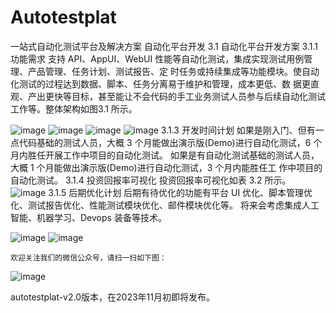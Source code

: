 # Autotestplat
一站式自动化测试平台及解决方案
自动化平台开发 
3.1 自动化平台开发方案
3.1.1 功能需求 
支持 API、AppUI、WebUI 性能等自动化测试，集成实现测试用例管理、产品管理、任务计划、测试报告、定 时任务或持续集成等功能模块。使自动化测试的过程达到数据、脚本、任务分离易于维护和管理，成本更低、数 据更直观、产出更快等目标，甚至能让不会代码的手工业务测试人员参与后续自动化测试工作等。整体架构如图3.1 所示。 

![image](https://github.com/testdevhome/Autotestplat/blob/master/static/1.jpg?raw=true)
![image](https://github.com/testdevhome/Autotestplat/blob/master/static/2.jpg?raw=true)
![image](https://github.com/testdevhome/Autotestplat/blob/master/static/3.jpg?raw=true)
![image](https://github.com/testdevhome/Autotestplat/blob/master/static/4.jpg?raw=true)
3.1.3 开发时间计划
如果是刚入门、但有一点代码基础的测试人员，大概 3 个月能做出演示版(Demo)进行自动化测试，6 个月内胜任开展工作中项目的自动化测试。
如果是有自动化测试基础的测试人员，大概 1 个月能做出演示版(Demo)进行自动化测试，3 个月内能胜任工 作中项目的自动化测试。
3.1.4 投资回报率可视化
投资回报率可视化如表 3.2 所示。 
![image](https://github.com/testdevhome/Autotestplat/blob/master/static/5.jpg?raw=true)
3.1.5 后期优化计划
后期有待优化的功能有平台 UI 优化、脚本管理优化、测试报告优化、性能测试模块优化、邮件模块优化等。
将来会考虑集成人工智能、机器学习、Devops 装备等技术。 


![image](https://github.com/testdevhome/Autotestplat/blob/master/static/6.jpg?raw=true)
![image](https://github.com/testdevhome/Autotestplat/blob/master/static/8.png?raw=true)


    欢迎关注我们的微信公众号，请扫一扫如下图：

![image](https://github.com/testdevhome/Autotestplat/blob/master/static/testdevhome.jpg?raw=true)

autotestplat-v2.0版本，在2023年11月初即将发布。

